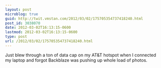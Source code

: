 ```yaml
---
layout: post
microblog: true
guid: http://twit.vmstan.com/2012/03/02/175705354737418240.html
post_id: 3038070
date: 2012-03-02T16:13:15-0600
lastmod: 2012-03-02T16:13:15-0600
type: post
url: /2012/03/02/175705354737418240.html
---
```

Just blew through a ton of data cap on my AT&T hotspot when I connected my laptop and forgot Backblaze was pushing up whole load of photos.
